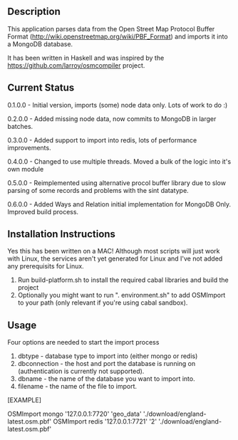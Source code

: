 Description
-----------

This application parses data from the Open Street Map Protocol Buffer Format (http://wiki.openstreetmap.org/wiki/PBF_Format) and imports it into a MongoDB database.

It has been written in Haskell and was inspired by the https://github.com/larroy/osmcompiler project.

Current Status
--------------

0.1.0.0 - Initial version, imports (some) node data only. Lots of work to do :)

0.2.0.0 - Added missing node data, now commits to MongoDB in larger batches.

0.3.0.0 - Added support to import into redis, lots of performance improvements.

0.4.0.0 - Changed to use multiple threads. Moved a bulk of the logic into it's own module

0.5.0.0 - Reimplemented using alternative procol buffer library due to slow parsing of some records and problems with the sint datatype.

0.6.0.0 - Added Ways and Relation initial implementation for MongoDB Only. Improved build process.


Installation Instructions
-------------------------

Yes this has been written on a MAC! Although most scripts will just work with Linux, the services aren't yet generated for Linux and I've not added any prerequisits for Linux.

1. Run build-platform.sh to install the required cabal libraries and build the project
2. Optionally you might want to run ". environment.sh" to add OSMImport to your path (only relevant if you're using cabal sandbox).

Usage
-----

Four options are needed to start the import process

1. dbtype - database type to import into (either mongo or redis)
1. dbconnection - the host and port the database is running on (authentication is currently not supported).
2. dbname - the name of the database you want to import into.
3. filename - the name of the file to import.


[EXAMPLE]

OSMImport mongo '127.0.0.1:7720' 'geo_data' './download/england-latest.osm.pbf'
OSMImport redis '127.0.0.1:7721' '2' './download/england-latest.osm.pbf'
